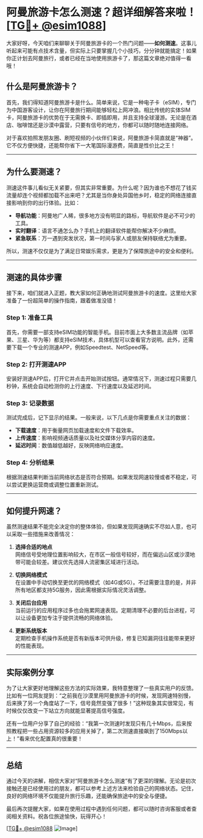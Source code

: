 # 阿曼旅游卡怎么测速？超详细解答来啦！[[TG💪+ @esim1088](https://t.me/s/esim1088)]

大家好呀，今天咱们来聊聊关于阿曼旅游卡的一个热门问题——**如何测速**。这事儿听起来可能有点技术含量，但实际上只要掌握几个小技巧，分分钟就能搞定！如果你正计划去阿曼旅行，或者已经在当地使用旅游卡了，那这篇文章绝对值得一看哦！

## 什么是阿曼旅游卡？

首先，我们得知道阿曼旅游卡是什么。简单来说，它是一种电子卡（eSIM），专门为中国游客设计，让你在阿曼旅行期间能够轻松上网冲浪。相比传统的实体SIM卡，阿曼旅游卡的优势在于无需换卡、即插即用，并且支持全球漫游。无论是在酒店、咖啡馆还是沙漠中露营，只要有信号的地方，你都可以随时随地连接网络。

对于喜欢拍照发朋友圈、刷短视频的小伙伴们来说，阿曼旅游卡简直就是“神器”。它不仅方便快捷，还能帮你省下一大笔国际漫游费，简直是性价比之王！

---

## 为什么要测速？

测速这件事儿看似无关紧要，但其实非常重要。为什么呢？因为谁也不想花了钱买流量却连个视频都加载不出来吧？尤其是当你身处异国他乡时，稳定的网络连接直接影响到你的出行体验。比如：

- **导航功能**：阿曼地广人稀，很多地方没有明显的路标，导航软件是必不可少的工具。
- **实时翻译**：语言不通怎么办？手机上的翻译软件能帮你解决不少麻烦。
- **紧急联系**：万一遇到突发状况，第一时间与家人或朋友保持联络尤为重要。

所以，测速不仅仅是为了满足日常娱乐需求，更是为了保障旅途中的安全和便利。

---

## 测速的具体步骤

接下来，咱们就进入正题，教大家如何正确地测试阿曼旅游卡的速度。这里给大家准备了一份超简单的操作指南，跟着做准没错！

### Step 1: 准备工具
首先，你需要一部支持eSIM功能的智能手机。目前市面上大多数主流品牌（如苹果、三星、华为等）都支持eSIM技术，具体机型可以查看官方说明。此外，还需要下载一个专业的测速APP，例如Speedtest、NetSpeed等。

### Step 2: 打开测速APP
安装好测速APP后，打开它并点击开始测试按钮。通常情况下，测速过程只需要几秒钟，系统会自动检测你的上行速度、下行速度以及延迟时间。

### Step 3: 记录数据
测试完成后，记下显示的结果。一般来说，以下几点是你需要重点关注的数据：
- **下载速度**：用于衡量网页加载速度和文件下载效率。
- **上传速度**：影响视频通话质量以及社交媒体分享内容的速度。
- **延迟时间**：数值越低越好，反映网络响应速度。

### Step 4: 分析结果
根据测速结果判断当前网络状态是否符合预期。如果发现网速较慢或者不稳定，可以尝试更换运营商或调整位置重新测试。

---

## 如何提升网速？

虽然测速结果不能完全决定你的整体体验，但如果发现网速确实不尽如人意，也可以采取一些措施来改善情况：

1. **选择合适的地点**  
   网络信号受地理位置影响较大，在市区一般信号较好，而在偏远山区或沙漠地带可能会较差。建议优先选择人流密集区域进行活动。

2. **切换网络模式**  
   在设置中手动切换至更优的网络模式（如4G或5G）。不过需要注意的是，并非所有地区都支持5G服务，因此需根据实际情况灵活调整。

3. **关闭后台应用**  
   当前运行的应用程序过多也会拖累网速表现。定期清理不必要的后台进程，可以让设备更加专注于提供流畅的网络体验。

4. **更新系统版本**  
   定期检查手机操作系统是否有新版本可供升级，修复已知漏洞往往能带来更好的性能表现。

---

## 实际案例分享

为了让大家更好地理解这些方法的实际效果，我特意整理了一些真实用户的反馈。比如有一位网友提到：“之前我在沙漠里用阿曼旅游卡的时候，发现网速特别慢，后来换了另一个角度站了一下，信号竟然变强了很多！”这种现象其实很常见，有时候仅仅改变一下站立方向就能显著提高信号强度。

还有一位用户分享了自己的经验：“我第一次测速时发现只有几十Mbps，后来按照教程把一些占用资源较多的应用关掉了，第二次测速直接飙到了150Mbps以上！”看来优化配置真的很重要！

---

## 总结

通过今天的讲解，相信大家对“阿曼旅游卡怎么测速”有了更深的理解。无论是初次接触还是已经使用过的朋友，都可以参考上述方法来检验自己的网络状态。记住，良好的网络环境不仅能提升旅行乐趣，还能确保旅途中的安全与便捷。

最后再次提醒大家，如果在使用过程中遇到任何问题，都可以随时咨询客服或者查阅相关资料。祝各位旅途愉快，玩得开心！

[[TG💪+ @esim1088](https://t.me/s/esim1088) ![Image](https://i.postimg.cc/4NQfJmqS/Snipaste-2025-05-13-00-14-12.png)]
